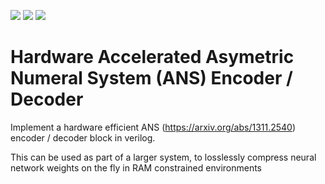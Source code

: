 ![](../../workflows/gds/badge.svg) ![](../../workflows/docs/badge.svg) ![](../../workflows/test/badge.svg)

# Hardware Accelerated Asymetric Numeral System (ANS) Encoder / Decoder

Implement a hardware efficient ANS (https://arxiv.org/abs/1311.2540) encoder / decoder block in verilog. 

This can be used as part of a larger system, to losslessly compress neural network weights on the fly in RAM constrained environments
